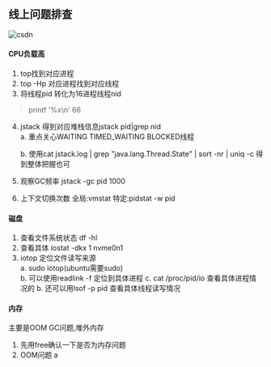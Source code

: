 ## 线上问题排查
  ![csdn](https://blog.csdn.net/weixin_45674354/article/details/103698638)

#### CPU负载高
1. top找到对应进程
2. top -Hp 对应进程找到对应线程
3. 将线程pid 转化为16进程线程nid
> printf '%x\n' 66 
4. jstack 得到对应堆栈信息jstack pid|grep nid   
   a. 重点关心WAITING  TIMED_WAITING BLOCKED线程

   b. 使用cat jstack.log | grep "java.lang.Thread.State" | sort -nr | uniq -c 得到整体把握也可
5. 观察GC频率
   jstack -gc pid 1000
6. 上下文切换次数 
   全局:vmstat
   特定:pidstat -w pid

#### 磁盘
1. 查看文件系统状态 df -hl
2. 查看具体 iostat -dkx 1 nvme0n1
3. iotop 定位文件读写来源   
   a. sudo iotop(ubuntu需要sudo)    
   b. 可以使用readlink -f 定位到具体进程
   c. cat /proc/pid/io 查看具体进程情况的
   b. 还可以用lsof -p pid 查看具体线程读写情况

#### 内存
 主要是OOM GC问题,堆外内存
1. 先用free确认一下是否为内存问题
2. OOM问题
   a



